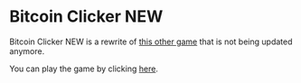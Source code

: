 # Bitcoin Clicker NEW
Bitcoin Clicker NEW is a rewrite of [this other game](https://github.com/najoast/BitcoinClicker) that is not being updated anymore.

You can play the game by clicking [here](https://orteil.dashnet.org/igm/?g=https://github.com/sunnystew22/BitcoinClicker/game.txt).

